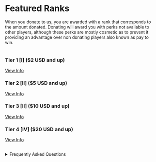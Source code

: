 # Featured Ranks
When you donate to us, you are awarded with a rank that corresponds to the amount donated. Donating will award you with perks not available to other players, although these perks are mostly cosmetic as to prevent it providing an advantage over non donating players also known as pay to win.   
</br>
### **Tier 1** [I] ($2 USD and up)
[View Info]()
### **Tier 2** [II] ($5 USD and up)
[View Info]()
### **Tier 3** [II] ($10 USD and up)
[View Info]()
### **Tier 4** [IV] ($20 USD and up)
[View Info]()

</br>
<details>
  <summary>Frequently Asked Questions</summary>
</br>

Question: Is a PayPal account required to donate?
</br>Answer: You do not need a PayPal account to make a donate! You can use PayPal Guest Checkout!


Question: How do I know this is safe?
</br>Answer: All donations are secured by PayPal and Loyal MC doesn't receive your information.


Question: Do the ranks make the server P2W? (Pay to Win)
</br>Answer: Absolutely not! We strive to make sure both regular players and our supporters stay on a equal playing field.


Question: How long will it take for me to receive my rank?
</br>Answer: It could take up to 24 hours but you will most likely get it no more than 2 hours from purchase.


Question: What do you do with the money you make from these ranks?
</br>Answer: All the money donated goes back into the server and helps us continue to keep it running.
</details>